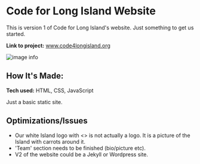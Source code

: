 # Code for Long Island Website 
This is version 1 of Code for Long Island's website. Just something to get us started.

**Link to project:** www.code4longisland.org

![image info](https://i.imgur.com/FOmkKlG.jpg)

## How It's Made:

**Tech used:** HTML, CSS, JavaScript

Just a basic static site.

## Optimizations/Issues

- Our white Island logo with <> is not actually a logo. It is a picture of the Island with carrots around it.
- 'Team' section needs to be finished (bio/picture etc).
- V2 of the website could be a Jekyll or Wordpress site.

